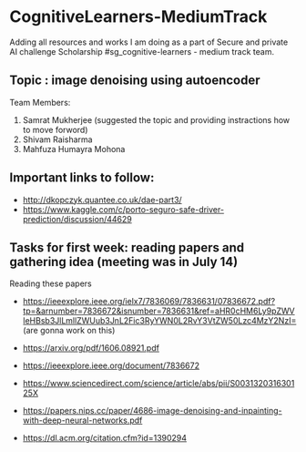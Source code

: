 # CognitiveLearners-MediumTrack
Adding all resources and works I am doing as a part of Secure and private AI challenge Scholarship #sg_cognitive-learners - medium track team.

## Topic : image denoising using autoencoder

Team Members: 
1. Samrat Mukherjee (suggested the topic and providing instractions how to move forword) 
2. Shivam Raisharma
3. Mahfuza Humayra Mohona


## Important links to follow: 
- http://dkopczyk.quantee.co.uk/dae-part3/ 
- https://www.kaggle.com/c/porto-seguro-safe-driver-prediction/discussion/44629 

Tasks for first week: reading papers and gathering idea (meeting was in July 14) 
-- 
Reading these papers
- https://ieeexplore.ieee.org/ielx7/7836069/7836631/07836672.pdf?tp=&arnumber=7836672&isnumber=7836631&ref=aHR0cHM6Ly9pZWVleHBsb3JlLmllZWUub3JnL2Fic3RyYWN0L2RvY3VtZW50Lzc4MzY2NzI= (are gonna work on this) 

- https://arxiv.org/pdf/1606.08921.pdf 
- https://ieeexplore.ieee.org/document/7836672
- https://www.sciencedirect.com/science/article/abs/pii/S003132031630125X
- https://papers.nips.cc/paper/4686-image-denoising-and-inpainting-with-deep-neural-networks.pdf
- https://dl.acm.org/citation.cfm?id=1390294



